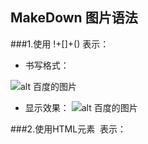 ## MakeDown 图片语法

###1.使用 !+[]+() 表示：
- 书写格式：  

![alt 百度的图片](http://static.runoob.com/images/runoob-logo.png "百度的图片")

- 显示效果：
![alt 百度的图片](http://static.runoob.com/images/runoob-logo.png "百度的图片")

###2.使用HTML元素 <img /> 表示：

